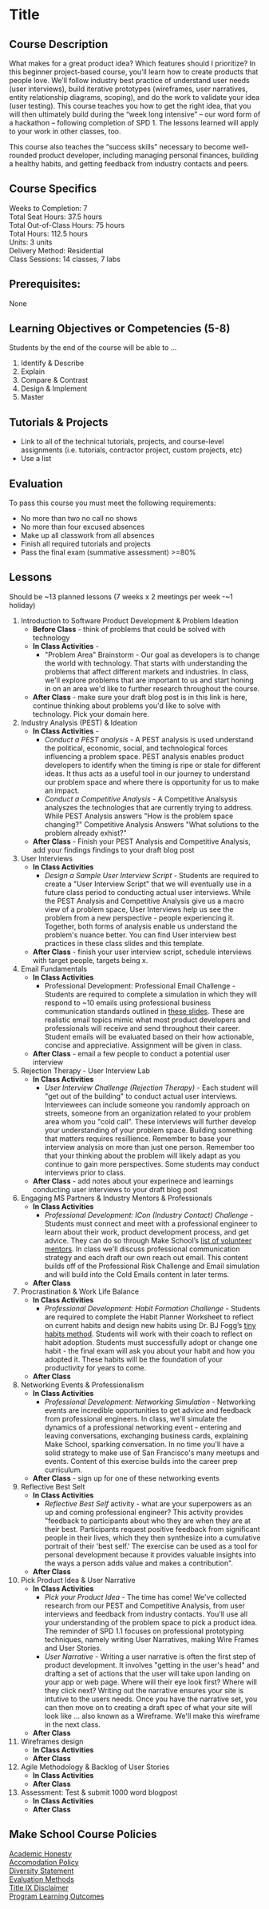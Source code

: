 # Title 

## Course Description

What makes for a great product idea? Which features should I prioritize? In this beginner project-based course, you’ll learn how to create products that people love. We’ll follow industry best practice of understand user needs (user interviews), build iterative prototypes (wireframes, user narratives, entity relationship diagrams, scoping), and do the work to validate your idea (user testing). This course teaches you how to get the right idea, that you will then ultimately build during the “week long intensive” – our word form of a hackathon – following completion of SPD 1. The lessons learned will apply to your work in other classes, too.

This course also teaches the “success skills” necessary to become well-rounded product developer, including managing personal finances, building a healthy habits, and getting feedback from industry contacts and peers.


## Course Specifics

Weeks to Completion:  7 <br>
Total Seat Hours:  37.5 hours <br>
Total Out-of-Class Hours: 75 hours <br>
Total Hours: 112.5 hours <br>
Units:  3 units <br>
Delivery Method:  Residential <br>
Class Sessions:  14 classes, 7 labs 

## Prerequisites:  

None <br>

## Learning Objectives or Competencies (5-8)

Students by the end of the course will be able to ...

1. Identify & Describe
1. Explain
1. Compare & Contrast
1. Design & Implement
1. Master

## Tutorials & Projects

- Link to all of the technical tutorials, projects, and course-level assignments (i.e. tutorials, contractor project, custom projects, etc)
- Use a list

## Evaluation

To pass this course you must meet the following requirements:

- No more than two no call no shows
- No more than four excused absences
- Make up all classwork from all absences
- Finish all required tutorials and projects
- Pass the final exam (summative assessment) >=80%

## Lessons

Should be ~13 planned lessons (7 weeks x 2 meetings per week -~1 holiday)

1. Introduction to Software Product Development & Problem Ideation
    - **Before Class** - think of problems that could be solved with technology
    - **In Class Activities** - 
        - "Problem Area" Brainstorm - Our goal as developers is to change the world with technology. That starts with understanding the problems that affect different markets and industries. In class, we'll explore problems that are important to us and start honing in on an area we'd like to further research throughout the course.
    - **After Class** - make sure your draft blog post is in this link is here, continue thinking about problems you'd like to solve with technology. Pick your domain here.
1. Industry Analysis (PEST) & Ideation
    - **In Class Activities** - 
        - *Conduct a PEST analysis* - A PEST analysis is used understand the political, economic, social, and technological forces influencing a problem space. PEST analysis enables product developers to identify when the timing is ripe or stale for different ideas. It thus acts as a useful tool in our journey to understand our problem space and where there is opportunity for us to make an impact.
        - *Conduct a Competitive Analysis* - A Competitive Analsysis analyszes the technologies that are currently trying to address. While PEST Analysis answers "How is the problem space changing?" Competitive Analysis Answers "What solutions to the problem already exhist?"
    - **After Class** - Finish your PEST Analysis and Competitive Analysis, add your findings findings to your draft blog post
1. User Interviews
    - **In Class Activities** 
        - *Design a Sample User Interview Script* - Students are required to create a "User Interview Script" that we will eventually use in a future class period to conducting actual user interviews. While the PEST Analysis and Competitive Analysis give us a macro view of a problem space, User Interviews help us  see the problem from a new perspective - people experiencing it. Together, both forms of analysis enable us understand the problem's nuance better. You can find User interview best practices in these class slides and this template.
    - **After Class** - finish your user interview script, schedule interviews with target people, targets being x.
1. Email Fundamentals
    - **In Class Activities** 
        - Professional Development: Professional Email Challenge - Students are required to complete a simulation in which they will respond to ~10 emails using professional business communication standards outlined in [these slides](https://docs.google.com/presentation/d/18TCD_bh5rBBMyT2NvWj0roGJodb8UzHyj2yaPbnkNNM/edit#slide=id.p). These are realistic email topics mimic what most product developers and professionals will receive and send throughout their career. Student emails will be evaluated based on their how actionable, concise and appreciative. Assignment will be given in class.
    - **After Class** - email a few people to conduct a potential user interview
1. Rejection Therapy - User Interview Lab
    - **In Class Activities** 
        - *User Interview Challenge (Rejection Therapy)* - Each student will "get out of the building" to conduct actual user interviews. Interviewees can include someone you randomly approach on streets, someone from an organization related to your problem area whom you "cold call".  These interviews will further develop your understanding of your problem space. Building something that matters requires resillience. Remember to base your interview analysis on more than just one person. Remember too that your thinking about the problem will likely adapt as you continue to gain more perspectives. Some students may conduct interviews prior to class.
    - **After Class** - add notes about your experinece and learnings conducting user interviews to your draft blog post
1. Engaging MS Partners & Industry Mentors & Professionals
    - **In Class Activities**   
        - *Professional Development: ICon (Industry Contact) Challenge* - Students must connect and meet with a professional engineer to learn about their work, product development process, and get advice. They can do so through Make School’s [list of volunteer mentors](https://docs.google.com/spreadsheets/d/1PUffTZwaYVe3EWcCqF_2czeDV0KsEEjJzt-SIyziZVY/edit#gid=0). In class we'll discuss professional communication strategy and each draft our own reach out email. This content builds off of the Professional Risk Challenge and Email simulation and will build into the Cold Emails content in later terms.
    - **After Class**
1. Procrastination & Work Life Balance
    - **In Class Activities**   
        - *Professional Development: Habit Formation Challenge* - Students are required to complete the Habit Planner Worksheet to reflect on current habits and design new habits using Dr. BJ Fogg’s [tiny habits method](https://docs.google.com/document/d/17ED5byHHeYsJhF15cLZzrC7da1HbmdDoBCS1maCbBQE/edit). Students will work with their coach to reflect on habit adoption. Students must successfully adopt or change one habit - the final exam will ask you about your habit and how you adopted it. These habits will be the foundation of your productivity for years to come.
    - **After Class**
1. Networking Events & Professionalism
    - **In Class Activities** 
        - *Professional Development: Networking Simulation* - Networking events are incredible opportunities to get advice and feedback from professional engineers. In class, we'll simulate the dynamics of a professional networking event - entering and leaving conversations, exchanging business cards, explaining Make School, sparking conversation. In no time you'll have a solid strategy to make use of San Francisco's many meetups and events. Content of this exercise builds into the career prep curriculum.
    - **After Class** - sign up for one of these networking events
1. Reflective Best Selt
    - **In Class Activities** 
        - *Reflective Best Self* activity - what are your superpowers as an up and coming professional engineer? This activity provides "feedback to participants about who they are when they are at their best. Participants request positive feedback from significant people in their lives, which they then synthesize into a cumulative portrait of their 'best self.' The exercise can be used as a tool for personal development because it provides valuable insights into the ways a person adds value and makes a contribution". 
    - **After Class**
1. Pick Product Idea & User Narrative
    - **In Class Activities**  
        - *Pick your Product Idea* - The time has come! We've collected research from our PEST and Competitive Analysis, from user interviews and feedback from industry contacts. You'll use all your understanding of the problem space to pick a product idea. The reminder of SPD 1.1 focuses on professional prototyping techniques, namely writing User Narratives, making Wire Frames and User Stories.
        - *User Narrative* - Writing a user narrative is often the first step of product development. It involves "getting in the user's head" and drafting a set of actions that the user will take upon landing on your app or web page. Where will their eye look first? Where will they click next? Writing out the narrative ensures your site is intutive to the users needs. Once you have the narrative set, you can then move on to creating a draft spec of what your site will look like ... also known as a Wireframe. We'll make this wireframe in the next class.
    - **After Class**
1. Wireframes design
    - **In Class Activities**
    - **After Class**
1. Agile Methodology & Backlog of User Stories
    - **In Class Activities**
    - **After Class**
1. Assessment: Test & submit 1000 word blogpost
    - **In Class Activities**
    - **After Class**

## Make School Course Policies

[Academic Honesty](https://github.com/Product-College-Courses/Common-Syllabus-Sections/blob/master/Academic-Honesty-and-Plagiarism.md)<br>
[Accomodation Policy](https://github.com/Product-College-Courses/Common-Syllabus-Sections/blob/master/Accommodation-Policy.md)<br>
[Diversity Statement](https://github.com/Product-College-Courses/Common-Syllabus-Sections/blob/master/Diversity-Statement.md)<br>
[Evaluation Methods](https://github.com/Product-College-Courses/Common-Syllabus-Sections/blob/master/Evaluation-Methods.md)
<br>
[Title IX Disclaimer](https://github.com/Product-College-Courses/Common-Syllabus-Sections/blob/master/Evaluations-Title-X-Disclaimer.md)<br>
[Program Learning Outcomes](https://github.com/Product-College-Courses/Common-Syllabus-Sections/blob/master/Program-Learning-Outcomes.md)
